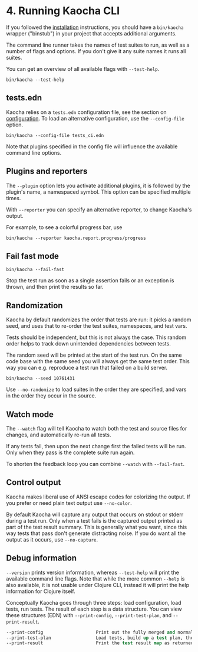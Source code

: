 # 4. Running Kaocha CLI

If you followed the [installation](02_installing.md) instructions, you
should have a `bin/kaocha` wrapper ("binstub") in your project that accepts
additional arguments.

The command line runner takes the names of test suites to run, as well as a
number of flags and options. If you don't give it any suite names it runs all
suites.

You can get an overview of all available flags with `--test-help`.

``` shell
bin/kaocha --test-help
```

## tests.edn

Kaocha relies on a `tests.edn` configuration file, see the section on
[configuration](03_configuration.md). To load an alternative configuration, use
the `--config-file` option.

``` shell
bin/kaocha --config-file tests_ci.edn
```

Note that plugins specified in the config file will influence the available
command line options.

## Plugins and reporters

The `--plugin` option lets you activate additional plugins, it is followed by
the plugin's name, a namespaced symbol. This option can be specified multiple
times.

With `--reporter` you can specify an alternative reporter, to change Kaocha's
output.

For example, to see a colorful progress bar, use

```
bin/kaocha --reporter kaocha.report.progress/progress
```

## Fail fast mode

``` shell
bin/kaocha --fail-fast
```

Stop the test run as soon as a single assertion fails or an exception is thrown,
and then print the results so far.

## Randomization

Kaocha by default randomizes the order that tests are run: it picks a random
seed, and uses that to re-order the test suites, namespaces, and test vars.

Tests should be independent, but this is not always the case. This random order
helps to track down unintended dependencies between tests.

The random seed will be printed at the start of the test run. On the same code
base with the same seed you will always get the same test order. This way you
can e.g. reproduce a test run that failed on a build server.

``` shell
bin/kaocha --seed 10761431 
```

Use `--no-randomize` to load suites in the order they are specified, and vars in
the order they occur in the source.

## Watch mode

The `--watch` flag will tell Kaocha to watch both the test and source files for
changes, and automatically re-run all tests.

If any tests fail, then upon the next change first the failed tests will be run.
Only when they pass is the complete suite run again.

To shorten the feedback loop you can combine `--watch` with `--fail-fast`.

## Control output

Kaocha makes liberal use of ANSI escape codes for colorizing the output. If you
prefer or need plain text output use `--no-color`.

By default Kaocha will capture any output that occurs on stdout or stderr during
a test run. Only when a test fails is the captured output printed as part of the
test result summary. This is generally what you want, since this way tests that
pass don't generate distracting noise. If you do want all the output as it
occurs, use `--no-capture`.

## Debug information

`--version` prints version information, whereas `--test-help` will print the
available command line flags. Note that while the more common `--help` is also
available, it is not usable under Clojure CLI, instead it will print the help
information for Clojure itself.

Conceptually Kaocha goes through three steps: load configuration, load tests,
run tests. The result of each step is a data structure. You can view these
structures (EDN) with `--print-config`, `--print-test-plan`, and
`--print-result`.

``` clojure
--print-config                    Print out the fully merged and normalized config, then exit.
--print-test-plan                 Load tests, build up a test plan, then print out the test plan and exit.
--print-result                    Print the test result map as returned by the Kaocha API.
```

